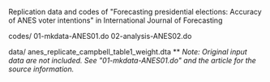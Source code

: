 Replication data and codes of "Forecasting presidential elections: Accuracy of ANES voter intentions" in International Journal of Forecasting

codes/
  01-mkdata-ANES01.do
  02-analysis-ANES02.do

data/
  anes_replicate_campbell_table1_weight.dta 
  ** _Note: Original input data are not included. See "01-mkdata-ANES01.do" and the article for the source information._
